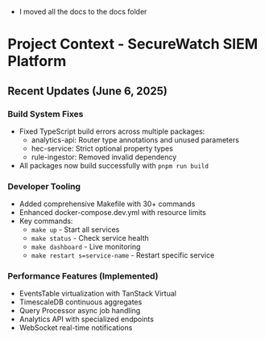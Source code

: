 - I moved all the docs to the docs folder

# Project Context - SecureWatch SIEM Platform

## Recent Updates (June 6, 2025)

### Build System Fixes
- Fixed TypeScript build errors across multiple packages:
  - analytics-api: Router type annotations and unused parameters
  - hec-service: Strict optional property types
  - rule-ingestor: Removed invalid dependency
- All packages now build successfully with `pnpm run build`

### Developer Tooling
- Added comprehensive Makefile with 30+ commands
- Enhanced docker-compose.dev.yml with resource limits
- Key commands:
  - `make up` - Start all services
  - `make status` - Check service health
  - `make dashboard` - Live monitoring
  - `make restart s=service-name` - Restart specific service

### Performance Features (Implemented)
- EventsTable virtualization with TanStack Virtual
- TimescaleDB continuous aggregates
- Query Processor async job handling
- Analytics API with specialized endpoints
- WebSocket real-time notifications